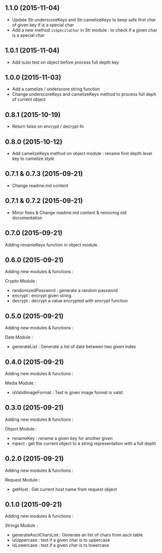 ## 1.1.0 (2015-11-04)

- Update Str.underscoreKeys and Str.camelizeKeys to keep safe first char of given key if is a special char
- Add a new method `isSpecilaChar` in Str module : to check if a given char is a special char

## 1.0.1 (2015-11-04)

- Add isJoi test on object before process full depth key

## 1.0.0 (2015-11-03)

- Add a camelize / underscore string function 
- Change underscoreKeys and camelizeKeys method to process full deph of current object

## 0.8.1 (2015-10-19)

- Return false on encrypt / decrypt fn

## 0.8.0 (2015-10-12)

- Add camelizeKeys method on object module : rename first depth level key to camelize style

## 0.7.1 & 0.7.3 (2015-09-21)

- Change readme.md content

## 0.7.1 & 0.7.2 (2015-09-21)

- Minor fixes & Change readme.md content & removing old documentation

## 0.7.0 (2015-09-21)

Adding renameKeys function in object module.

## 0.6.0 (2015-09-21)

Adding new modules & functions :

Crypto Module : 
- randomizedPassword : generate a random password
- encrypt : encrypt given string
- decrypt : decrypt a value encrypted with encrypt function

## 0.5.0 (2015-09-21)

Adding new modules & functions :

Date Module : 

- generateList : Generate a list of date between two given index

## 0.4.0 (2015-09-21)

Adding new modules & functions :

Media Module : 

- isValidImageFormat : Test is given image format is valid

## 0.3.0 (2015-09-21)

Adding new modules & functions :

Object Module : 

- renameKey : rename a given key for another given
- inpect : get the current object to a string representation with a full depth

## 0.2.0 (2015-09-21)

Adding new modules & functions :

Request Module : 

- getHost : Get current host name from request object

## 0.1.0 (2015-09-21)

Adding new modules & functions :

Strings Module : 
- generateAsciiCharsList : Generate an list of chars from ascii table
- isUppercase : test if a given char is to uppercase
- isLowercase : test if a given char is to lowercase
